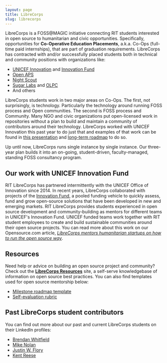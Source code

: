 ```yaml
---
layout: page
title: LibreCorps
slug: librecorps
---
```


LibreCorps is a FOSS@MAGIC initiative connecting RIT students interested in open source to humanitarian and civic opportunities.
Specifically, opportunities for **Co-Operative Education Placements**, a.k.a. Co-Ops (full-time paid internships), that are part of graduation requirements.
LibreCorps has contracted with and/or successfully placed students both in technical and community positions with organizations like:

* [UNICEF Innovation](https://www.unicef.org/innovation/) and [Innovation Fund](https://unicefinnovationfund.org/ "UNICEF Innovation Fund")
* [Open APS](https://openaps.org/)
* [Night Scout](http://www.nightscout.info/)
* [Sugar Labs](https://sugarlabs.org/) and [OLPC](http://one.laptop.org/)
* And others

LibreCorps students work in two major areas on Co-Ops.
The first, not surprisingly, is technology. Particularly the technology around running FOSS process and Open communities.
The second is FOSS process and Community.
Many NGO and civic organizations put open-licensed work in repositories without a plan to build and maintain a community of contributors around their technology.
LibreCorps worked with UNICEF Innovation this past year to do just that and examples of that work can be found in [this presentation](https://docs.google.com/presentation/d/1QqKe-Exa6BIqIlYtd_cVFJEtakXBCuLxSEqvrqQyToU) and [long-term roadmap](https://docs.google.com/document/d/1F-pbO-8pHlf_DBolW4phMNXnwq9da54e5WftByT03SA) to do so.

Up until now, LibreCorps runs single instance by single instance.
Our three-year plan builds it into an on-going, student-driven, faculty-managed, standing FOSS consultancy program.


## Our work with UNICEF Innovation Fund

RIT LibreCorps has partnered intermittently with the UNICEF Office of Innovation since 2014.
In recent years, LibreCorps collaborated with projects of the [Innovation Fund](https://unicefinnovationfund.org/), a pooled funding vehicle to quickly assess, fund and grow open-source solutions that have been developed in new and emerging markets.
RIT LibreCorps provides students experienced in open source development and community-building as mentors for different teams in UNICEF's Innovation Fund.
UNICEF funded teams work together with RIT student employees to create and build sustainable communities around their open source projects.
You can read more about this work on our Opensource.com article, [_LibreCorps mentors humanitarian startups on how to run the open source way_](https://opensource.com/article/19/12/humanitarian-startups-open-source).


## Resources

Need help or advice on building an open source project and community?
Check out the [**LibreCorps Resources**](https://librecorps.github.io/resources/) site, a self-serve knowledgebase of information on open source best practices.
You can also find templates used for open source mentorship below:

* [Milestone roadmap template](https://docs.google.com/document/d/1dCu1wP3TDOHsmnWMhyu4XzolIz61kfGeMMAvgMd2rbQ/edit?usp=sharing)
* [Self-evaluation rubric](https://docs.google.com/spreadsheets/d/1gfI6Jp2_scHGL9uC8r07fi96AZIcf6l_5b9lgkE6SDM/edit?usp=sharing)


## Past LibreCorps student contributors

You can find out more about our past and current LibreCorps students on their LinkedIn profiles:

* [Brendan Whitfield](https://www.linkedin.com/in/brendan-whitfield-3b87aa89/)
* [Mike Nolan](https://www.linkedin.com/in/mikenolansoftware/)
* [Justin W. Flory](https://www.linkedin.com/in/justinwflory/)
* [Kent Reese](https://www.linkedin.com/in/kent-reese-31225a10b/)
